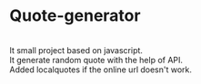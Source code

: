 # Quote-generator
<br>
It small project based on javascript.<br>
It generate random quote with the help of API.<br>
Added localquotes if the online url doesn't work.
